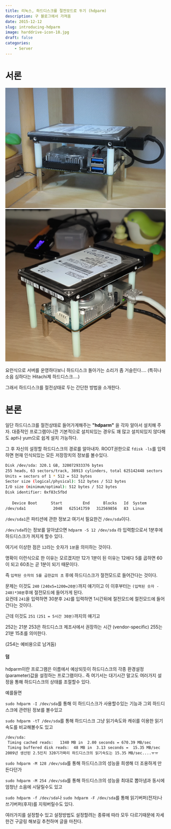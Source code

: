```yaml
---
title: 리눅스, 하드디스크를 절전모드로 두기 (hdparm)
description: 구 블로그에서 가져옴
date: 2015-12-12
slug: introducing-hdparm
image: harddrive-icon-18.jpg
draft: false
categories:
    - Server
---
```

# 서론
![](/img_server/server_2.jpg)
![](/img_server/server_1.png)

요런식으로 서버를 운영하다보니 하드디스크 돌아가는 소리가 좀 거슬린다....
(특히나 소음 심하다는 Hitachi제 하드디스크....)

그래서 하드디스크를 절전상태로 두는 간단한 방법을 소개한다.

# 본론

일단 하드디스크를 절전상태로 들어가게해주는 **"hdparm"** 을 각자 알아서 설치해 주자. 대중적인 프로그램이니깐 기본적으로 설치되있는 경우도 꽤 많고 설치되있지 않다해도 apt나 yum으로 쉽게 설치 가능하다.

그 후 자신의 설정할 하드디스크의 경로를 알아내자. ROOT권한으로 `fdisk -ls`를 입력하면 현재 인식되있는 모든 저장장치의 정보를 볼수있다.

```bash
Disk /dev/sda: 320.1 GB, 320072933376 bytes
255 heads, 63 sectors/track, 38913 cylinders, total 625142448 sectors
Units = sectors of 1 * 512 = 512 bytes
Sector size (logical/physical): 512 bytes / 512 bytes
I/O size (minimum/optimal): 512 bytes / 512 bytes
Disk identifier: 0xf83c5fbd

   Device Boot      Start         End      Blocks   Id  System
/dev/sda1            2048   625141759   312569856   83  Linux
```

`/dev/sda1`은 파티션에 관한 정보고 여기서 필요한건 `/dev/sda`이다.


`/dev/sda`라는 정보를 알아냈으면 `hdparm -S 12 /dev/sda` 라 입력함으로서 1분후에 하드디스크가 꺼지게 할수 있다.

여기서 이상한 점은 `12`라는 숫자가 `1분`을 의미하는 것이다.

명확이 이런식으로 한 이유는 모르겠지만 12가 1분이 된 이유는 12에다 5를 곱하면 60이 되고 60초는 곧 1분이 되기 때문이다.

즉 `입력된 숫자의 5를 곱한값의 초` 후에 하드디스크가 절전모드로 들어간다는 것이다.

문제는 이것도 `240` `(240x5=1200=20분)`까지 얘기이고  이 이후부터는 `(입력된 숫자 - 240)*30분`후에 절전모드에 들어가게 된다. <br>요컨데 `241`을 입력하면 30분후 `242`를 입력하면 1시간뒤에 절전모드에 절전모드에 들어간다는 것이다.

근데 이것도 `251` `(251 = 5시간 30분)`까지의 얘기고

252는 21분
253은 하드디스크 제조사에서 권장하는 시간 (vendor-specific)
255는 21분 15초를 의미한다.

(254는 예비용으로 남겨둠)

#### 덤
hdparm이란 프로그램은 이름에서 예상되듯이 하드디스크의 각종 환경설정(parameter)값을 설정하는 프로그램이다.. 즉 여기서는 대기시간 말고도 여러가지 설정을 통해 하드디스크의 상태를 조절할수 있다.

예를들면

`sudo hdparm -I /dev/sda`를 통해 이 하드디스크가 사용할수있는 기능과 그외 하드디스크에 관련된 정보를 볼수있고

`sudo hdparm -tT /dev/sda`를 통해 하드디스크 그냥 읽기속도와 캐쉬를 이용한 읽기 속도를 비교해볼수도 있고

    /dev/sda:
     Timing cached reads:   1340 MB in  2.00 seconds = 670.39 MB/sec
     Timing buffered disk reads:  48 MB in  3.13 seconds =  15.35 MB/sec
    2009년 생산된 2.5인치 320기가짜리 하드디스크의 읽기속도는 15.35 MB/sec....ㅠㅠ


`sudo hdparm -M 128 /dev/sda`를 통해 하드디스크의 성능을 희생해 더 조용하게 만든다던가

`sudo hdparm -M 254 /dev/sda`를 통해 하드디스크의 성능을 최대로 뽑아냄과 동시에 엄청난 소음에 시달릴수도 있고

`sudo hdparm -f /dev/sda`나 `sudo hdparm -F /dev/sda`를 통해 읽기버퍼(전자)나 쓰기버퍼(후자)를 지워버릴수도 있다.

여러가지를 설정할수 있고 설정방법도 설정할려는 종류에 따라 모두 다르기때문에 자세한건 구글링 해보길 추천하며 글을 마친다.